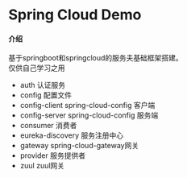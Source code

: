 Spring Cloud Demo
====================

#### 介绍
基于springboot和springcloud的服务夫基础框架搭建。  
仅供自己学习之用  

* auth 认证服务
* config 配置文件
* config-client spring-cloud-config 客户端
* config-server spring-cloud-config 服务端
* consumer 消费者
* eureka-discovery 服务注册中心
* gateway spring-cloud-gateway网关
* provider 服务提供者
* zuul zuul网关
